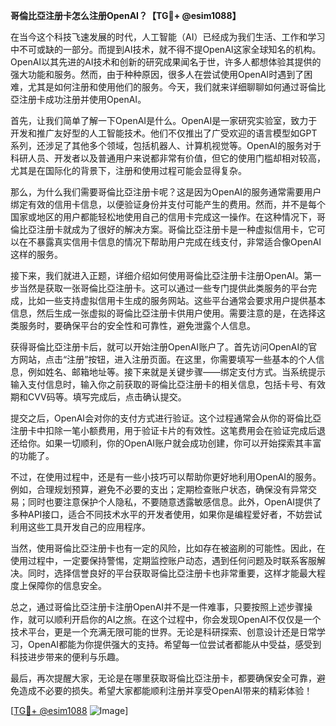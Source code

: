 **哥倫比亞注册卡怎么注册OpenAI？【TG💪+ @esim1088】**

在当今这个科技飞速发展的时代，人工智能（AI）已经成为我们生活、工作和学习中不可或缺的一部分。而提到AI技术，就不得不提OpenAI这家全球知名的机构。OpenAI以其先进的AI技术和创新的研究成果闻名于世，许多人都想体验其提供的强大功能和服务。然而，由于种种原因，很多人在尝试使用OpenAI时遇到了困难，尤其是如何注册和使用他们的服务。今天，我们就来详细聊聊如何通过哥倫比亞注册卡成功注册并使用OpenAI。

首先，让我们简单了解一下OpenAI是什么。OpenAI是一家研究实验室，致力于开发和推广友好型的人工智能技术。他们不仅推出了广受欢迎的语言模型如GPT系列，还涉足了其他多个领域，包括机器人、计算机视觉等。OpenAI的服务对于科研人员、开发者以及普通用户来说都非常有价值，但它的使用门槛却相对较高，尤其是在国际化的背景下，注册和使用过程可能会显得复杂。

那么，为什么我们需要哥倫比亞注册卡呢？这是因为OpenAI的服务通常需要用户绑定有效的信用卡信息，以便验证身份并支付可能产生的费用。然而，并不是每个国家或地区的用户都能轻松地使用自己的信用卡完成这一操作。在这种情况下，哥倫比亞注册卡就成为了很好的解决方案。哥倫比亞注册卡是一种虚拟信用卡，它可以在不暴露真实信用卡信息的情况下帮助用户完成在线支付，非常适合像OpenAI这样的服务。

接下来，我们就进入正题，详细介绍如何使用哥倫比亞注册卡注册OpenAI。第一步当然是获取一张哥倫比亞注册卡。这可以通过一些专门提供此类服务的平台完成，比如一些支持虚拟信用卡生成的服务网站。这些平台通常会要求用户提供基本信息，然后生成一张虚拟的哥倫比亞注册卡供用户使用。需要注意的是，在选择这类服务时，要确保平台的安全性和可靠性，避免泄露个人信息。

获得哥倫比亞注册卡后，就可以开始注册OpenAI账户了。首先访问OpenAI的官方网站，点击“注册”按钮，进入注册页面。在这里，你需要填写一些基本的个人信息，例如姓名、邮箱地址等。接下来就是关键步骤——绑定支付方式。当系统提示输入支付信息时，输入你之前获取的哥倫比亞注册卡的相关信息，包括卡号、有效期和CVV码等。填写完成后，点击确认提交。

提交之后，OpenAI会对你的支付方式进行验证。这个过程通常会从你的哥倫比亞注册卡中扣除一笔小额费用，用于验证卡片的有效性。这笔费用会在验证完成后退还给你。如果一切顺利，你的OpenAI账户就会成功创建，你可以开始探索其丰富的功能了。

不过，在使用过程中，还是有一些小技巧可以帮助你更好地利用OpenAI的服务。例如，合理规划预算，避免不必要的支出；定期检查账户状态，确保没有异常交易；同时也要注意保护个人隐私，不要随意透露敏感信息。此外，OpenAI提供了多种API接口，适合不同技术水平的开发者使用，如果你是编程爱好者，不妨尝试利用这些工具开发自己的应用程序。

当然，使用哥倫比亞注册卡也有一定的风险，比如存在被盗刷的可能性。因此，在使用过程中，一定要保持警惕，定期监控账户动态，遇到任何问题及时联系客服解决。同时，选择信誉良好的平台获取哥倫比亞注册卡也非常重要，这样才能最大程度上保障你的信息安全。

总之，通过哥倫比亞注册卡注册OpenAI并不是一件难事，只要按照上述步骤操作，就可以顺利开启你的AI之旅。在这个过程中，你会发现OpenAI不仅仅是一个技术平台，更是一个充满无限可能的世界。无论是科研探索、创意设计还是日常学习，OpenAI都能为你提供强大的支持。希望每一位尝试者都能从中受益，感受到科技进步带来的便利与乐趣。

最后，再次提醒大家，无论是在哪里获取哥倫比亞注册卡，都要确保安全可靠，避免造成不必要的损失。希望大家都能顺利注册并享受OpenAI带来的精彩体验！

[[TG💪+ @esim1088](https://t.me/s/esim1088) ![Image](https://i.postimg.cc/4NQfJmqS/Snipaste-2025-05-13-00-14-12.png)]